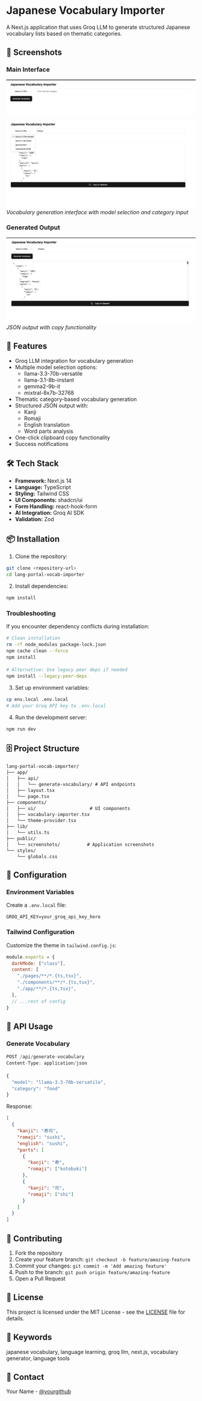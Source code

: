 # Japanese Vocabulary Importer

A Next.js application that uses Groq LLM to generate structured Japanese vocabulary lists based on thematic categories.

## 📸 Screenshots

### Main Interface
![Main Interface](../ScreenShots/Vocab-Importer/dashboard.png)

![Algorithm Listing](../ScreenShots/Vocab-Importer/model-listing.png)
*Vocabulary generation interface with model selection and category input*

### Generated Output
![Generated Output](../ScreenShots/Vocab-Importer/results.png)
*JSON output with copy functionality*

## 🚀 Features

- Groq LLM integration for vocabulary generation
- Multiple model selection options:
  - llama-3.3-70b-versatile
  - llama-3.1-8b-instant
  - gemma2-9b-it
  - mixtral-8x7b-32768
- Thematic category-based vocabulary generation
- Structured JSON output with:
  - Kanji
  - Romaji
  - English translation
  - Word parts analysis
- One-click clipboard copy functionality
- Success notifications

## 🛠️ Tech Stack

- **Framework:** Next.js 14
- **Language:** TypeScript
- **Styling:** Tailwind CSS
- **UI Components:** shadcn/ui
- **Form Handling:** react-hook-form
- **AI Integration:** Groq AI SDK
- **Validation:** Zod

## 📦 Installation

1. Clone the repository:
```bash
git clone <repository-url>
cd lang-portal-vocab-importer
```

2. Install dependencies:
```bash
npm install
```

### Troubleshooting

If you encounter dependency conflicts during installation:

```bash
# Clean installation
rm -rf node_modules package-lock.json
npm cache clean --force
npm install

# Alternative: Use legacy peer deps if needed
npm install --legacy-peer-deps
```

3. Set up environment variables:
```bash
cp env.local .env.local
# Add your Groq API key to .env.local
```

4. Run the development server:
```bash
npm run dev
```

## 🗄️ Project Structure

```
lang-portal-vocab-importer/
├── app/
│   ├── api/
│   │   └── generate-vocabulary/ # API endpoints
│   ├── layout.tsx
│   └── page.tsx
├── components/
│   ├── ui/                    # UI components
│   ├── vocabulary-importer.tsx
│   └── theme-provider.tsx
├── lib/
│   └── utils.ts
├── public/
│   └── screenshots/          # Application screenshots
└── styles/
    └── globals.css
```

## 🔧 Configuration

### Environment Variables

Create a `.env.local` file:
```env
GROQ_API_KEY=your_groq_api_key_here
```

### Tailwind Configuration

Customize the theme in `tailwind.config.js`:
```js
module.exports = {
  darkMode: ["class"],
  content: [
    "./pages/**/*.{ts,tsx}",
    "./components/**/*.{ts,tsx}",
    "./app/**/*.{ts,tsx}",
  ],
  // ...rest of config
}
```

## 📝 API Usage

### Generate Vocabulary
```typescript
POST /api/generate-vocabulary
Content-Type: application/json

{
  "model": "llama-3.3-70b-versatile",
  "category": "food"
}
```

Response:
```json
[
  {
    "kanji": "寿司",
    "romaji": "sushi",
    "english": "sushi",
    "parts": [
      {
        "kanji": "寿",
        "romaji": ["kotobuki"]
      },
      {
        "kanji": "司",
        "romaji": ["shi"]
      }
    ]
  }
]
```

## 🤝 Contributing

1. Fork the repository
2. Create your feature branch: `git checkout -b feature/amazing-feature`
3. Commit your changes: `git commit -m 'Add amazing feature'`
4. Push to the branch: `git push origin feature/amazing-feature`
5. Open a Pull Request

## 📜 License

This project is licensed under the MIT License - see the [LICENSE](LICENSE) file for details.

## 🔑 Keywords

japanese vocabulary, language learning, groq llm, next.js, vocabulary generator, language tools

## 👥 Contact

Your Name - [@yourgithub](https://github.com/gkcodebase)
